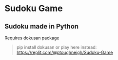 # Sudoku Game
## Sudoku made in Python
Requires dokusan package
> pip install dokusan
or play here instead:
https://replit.com/@ptoughneigh/Sudoku-Game
